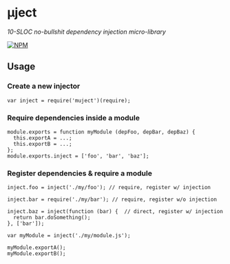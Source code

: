 # µject

_10-SLOC no-bullshit dependency injection micro-library_

[![NPM](https://nodei.co/npm/muject.png?compact=true)](https://nodei.co/npm/muject/)

## Usage

### Create a new injector

```
var inject = require('muject')(require);
```

### Require dependencies inside a module

```
module.exports = function myModule (depFoo, depBar, depBaz) {
  this.exportA = ...;
  this.exportB = ...;
};
module.exports.inject = ['foo', 'bar', 'baz'];
```

### Register dependencies & require a module

```
inject.foo = inject('./my/foo'); // require, register w/ injection

inject.bar = require('./my/bar'); // require, register w/o injection

inject.baz = inject(function (bar) {  // direct, register w/ injection
  return bar.doSomething();
}, ['bar']);

var myModule = inject('./my/module.js');

myModule.exportA();
myModule.exportB();
```
